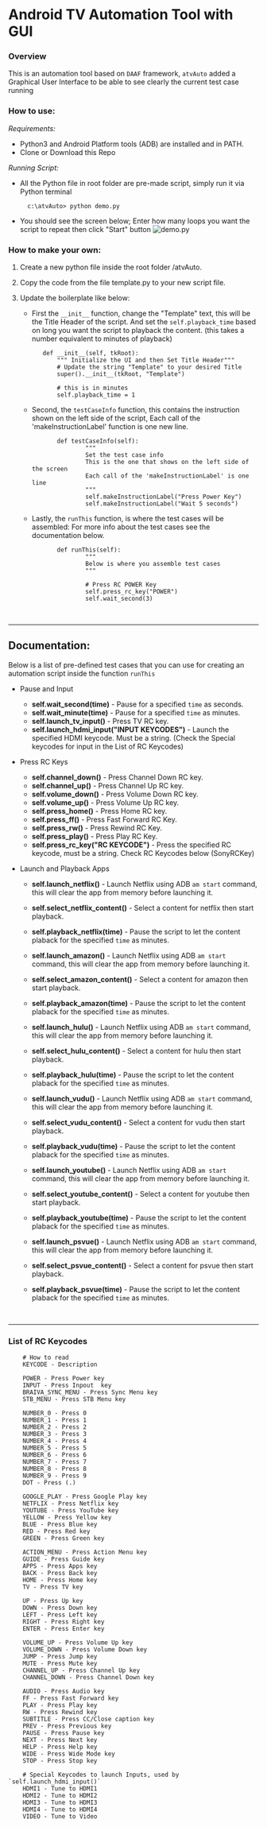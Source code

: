 # Android TV Automation Tool with GUI

### Overview

This is an automation tool based on `DAAF` framework, `atvAuto` added a Graphical User Interface to be able to see clearly the current test case running

### How to use:

*Requirements:*
* Python3 and Android Platform tools (ADB) are installed and in PATH.
* Clone or Download this Repo

*Running Script:*
* All the Python file in root folder are pre-made script, simply run it via Python terminal

        c:\atvAuto> python demo.py


* You should see the screen below; Enter how many loops you want the script to repeat then click "Start" button
![demo.py](https://raw.githubusercontent.com/DarrenVictoriano/atvAuto/master/img/demo_screenshot.PNG)


### How to make your own:
1. Create a new python file inside the root folder /atvAuto.
2. Copy the code from the file template.py to your new script file.
3. Update the boilerplate like below:

   * First the `__init__` function, change the "Template" text, this will be the Title Header of the script. And set the `self.playback_time` based on long you want the script to playback the content. (this takes a number equivalent to minutes of playback)

            def __init__(self, tkRoot):
                """ Initialize the UI and then Set Title Header"""
                # Update the string "Template" to your desired Title
                super().__init__(tkRoot, "Template")

                # this is in minutes
                self.playback_time = 1

   * Second, the `testCaseInfo` function, this contains the instruction shown on the left side of the script, Each call of the 'makeInstructionLabel' function is one new line.

                def testCaseInfo(self):
                        """ 
                        Set the test case info
                        This is the one that shows on the left side of the screen
                        Each call of the 'makeInstructionLabel' is one line
                        """
                        self.makeInstructionLabel("Press Power Key")
                        self.makeInstructionLabel("Wait 5 seconds")

   * Lastly, the `runThis` function, is where the test cases will be assembled: For more info about the test cases see the documentation below.

                def runThis(self):
                        """
                        Below is where you assemble test cases
                        """

                        # Press RC POWER Key
                        self.press_rc_key("POWER")
                        self.wait_second(3)


<br>

___
## Documentation:

Below is a list of pre-defined test cases that you can use for creating an automation script inside the function `runThis`

* Pause and Input
   * **self.wait_second(time)** - Pause for a specified `time` as seconds.
   * **self.wait_minute(time)** - Pause for a specified `time` as minutes.
   * **self.launch_tv_input()** - Press TV RC key.
   * **self.launch_hdmi_input("INPUT KEYCODES")** - Launch the specified HDMI keycode. Must be a string. (Check the Special keycodes for input in the List of RC Keycodes)

* Press RC Keys
   * **self.channel_down()** - Press Channel Down RC key.
   * **self.channel_up()** - Press Channel Up RC key.
   * **self.volume_down()** - Press Volume Down RC key.
   * **self.volume_up()** - Press Volume Up RC key.
   * **self.press_home()** - Press Home RC key.
   * **self.press_ff()** - Press Fast Forward RC Key.
   * **self.press_rw()** - Press Rewind RC Key.
   * **self.press_play()** - Press Play RC Key.
   * **self.press_rc_key("RC KEYCODE")** - Press the specified RC keycode, must be a string. Check RC Keycodes below (SonyRCKey)

* Launch and Playback Apps
  * **self.launch_netflix()** - Launch Netflix using ADB `am start` command, this will clear the app from memory before launching it.
  * **self.select_netflix_content()** - Select a content for netflix then start playback.
  * **self.playback_netflix(time)** - Pause the script to let the content plaback for the specified `time` as minutes.

  * **self.launch_amazon()** - Launch Netflix using ADB `am start` command, this will clear the app from memory before launching it.
  * **self.select_amazon_content()** - Select a content for amazon then start playback.
  * **self.playback_amazon(time)** - Pause the script to let the content plaback for the specified `time` as minutes.

  * **self.launch_hulu()** - Launch Netflix using ADB `am start` command, this will clear the app from memory before launching it.
  * **self.select_hulu_content()** - Select a content for hulu then start playback.
  * **self.playback_hulu(time)** - Pause the script to let the content plaback for the specified `time` as minutes.

  * **self.launch_vudu()** - Launch Netflix using ADB `am start` command, this will clear the app from memory before launching it.
  * **self.select_vudu_content()** - Select a content for vudu then start playback.
  * **self.playback_vudu(time)** - Pause the script to let the content plaback for the specified `time` as minutes.

  * **self.launch_youtube()** - Launch Netflix using ADB `am start` command, this will clear the app from memory before launching it.
  * **self.select_youtube_content()** - Select a content for youtube then start playback.
  * **self.playback_youtube(time)** - Pause the script to let the content plaback for the specified `time` as minutes.

  * **self.launch_psvue()** - Launch Netflix using ADB `am start` command, this will clear the app from memory before launching it.
  * **self.select_psvue_content()** - Select a content for psvue then start playback.
  * **self.playback_psvue(time)** - Pause the script to let the content plaback for the specified `time` as minutes.


<br>

___
### List of RC Keycodes

        # How to read
        KEYCODE - Description

        POWER - Press Power key
        INPUT - Press Inpout  key
        BRAIVA_SYNC_MENU - Press Sync Menu key
        STB_MENU - Press STB Menu key

        NUMBER_0 - Press 0
        NUMBER_1 - Press 1
        NUMBER_2 - Press 2
        NUMBER_3 - Press 3
        NUMBER_4 - Press 4
        NUMBER_5 - Press 5
        NUMBER_6 - Press 6
        NUMBER_7 - Press 7
        NUMBER_8 - Press 8
        NUMBER_9 - Press 9
        DOT - Press (.)

        GOOGLE_PLAY - Press Google Play key
        NETFLIX - Press Netflix key
        YOUTUBE - Press YouTube key
        YELLOW - Press Yellow key
        BLUE - Press Blue key
        RED - Press Red key
        GREEN - Press Green key

        ACTION_MENU - Press Action Menu key
        GUIDE - Press Guide key
        APPS - Press Apps key
        BACK - Press Back key
        HOME - Press Home key
        TV - Press TV key

        UP - Press Up key
        DOWN - Press Down key
        LEFT - Press Left key
        RIGHT - Press Right key
        ENTER - Press Enter key

        VOLUME_UP - Press Volume Up key
        VOLUME_DOWN - Press Volume Down key
        JUMP - Press Jump key
        MUTE - Press Mute key
        CHANNEL_UP - Press Channel Up key
        CHANNEL_DOWN - Press Channel Down key

        AUDIO - Press Audio key
        FF - Press Fast Forward key
        PLAY - Press Play key
        RW - Press Rewind key
        SUBTITLE - Press CC/Close caption key
        PREV - Press Previous key
        PAUSE - Press Pause key
        NEXT - Press Next key
        HELP - Press Help key
        WIDE - Press Wide Mode key
        STOP - Press Stop key

        # Special Keycodes to launch Inputs, used by `self.launch_hdmi_input()`
        HDMI1 - Tune to HDMI1
        HDMI2 - Tune to HDMI2
        HDMI3 - Tune to HDMI3
        HDMI4 - Tune to HDMI4
        VIDEO - Tune to Video